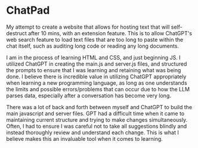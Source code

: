 # ChatPad
My attempt to create a website that allows for hosting text that will self-destruct after 10 mins, with an extension feature. This is to allow ChatGPT's web search feature to load text files that are too long to paste within the chat itself, such as auditing long code or reading any long documents. 

I am in the process of learning HTML and CSS, and just beginning JS. I utilized ChatGPT in creating the main.js and server.js files, and structured the prompts to ensure that I was learning and retaining what was being done. I believe there is incredible value in utilizing ChatGPT appropriately when learning a new programming language, as long as one understands the limits and possible errors/problems that can occur due to how the LLM parses data, especially after a conversation has become very long. 

There was a lot of back and forth between myself and ChatGPT to build the main javascript and server files. GPT had a difficult time when it came to maintaining current structure and trying to make changes simultaneously. Often, I had to ensure I was careful not to take all suggestions blindly and instead thoroughly review and understand each change. This is what I believe makes this an invaluable tool when it comes to learning. 

